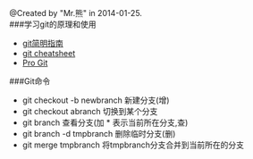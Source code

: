 @Created by "Mr.熊" in 2014-01-25.<br />
###学习git的原理和使用

* [git简明指南](http://rogerdudler.github.io/git-guide/index.zh.html)
* [git cheatsheet](http://ndpsoftware.com/git-cheatsheet.html#loc=stash)
* [Pro Git](http://git-scm.com/book/zh)

###Git命令

- git checkout -b newbranch 新建分支(增)
- git checkout abranch  切换到某个分支
- git branch 查看分支(加 * 表示当前所在分支,查)
- git branch -d tmpbranch  删除临时分支(删)
- git merge tmpbranch  将tmpbranch分支合并到当前所在的分支
